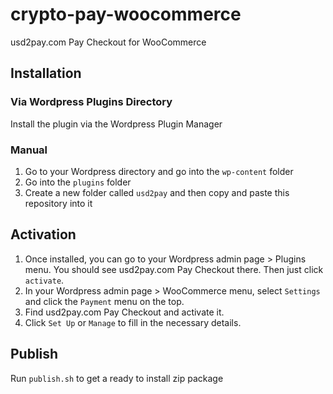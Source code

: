 # crypto-pay-woocommerce

usd2pay.com Pay Checkout for WooCommerce

## Installation

### Via Wordpress Plugins Directory

Install the plugin via the Wordpress Plugin Manager

### Manual

1. Go to your Wordpress directory and go into the `wp-content` folder
2. Go into the `plugins` folder
3. Create a new folder called `usd2pay` and then copy and paste this repository into it

## Activation

1. Once installed, you can go to your Wordpress admin page > Plugins menu. You should see usd2pay.com Pay Checkout there. Then just click `activate`.
2. In your Wordpress admin page > WooCommerce menu, select `Settings` and click the `Payment` menu on the top.
3. Find usd2pay.com Pay Checkout and activate it.
4. Click `Set Up` or `Manage` to fill in the necessary details.

## Publish

Run `publish.sh` to get a ready to install zip package
